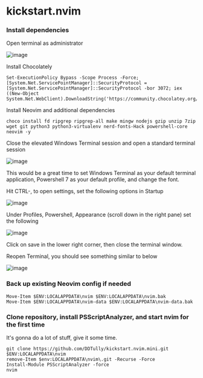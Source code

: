 # kickstart.nvim

### Install dependencies

Open terminal as administrator

![image](https://github.com/DDTully/kickstart.nvim/assets/165563299/47417247-d33b-4866-9ae1-82ba64449184)

Install Chocolately

```
Set-ExecutionPolicy Bypass -Scope Process -Force; [System.Net.ServicePointManager]::SecurityProtocol = [System.Net.ServicePointManager]::SecurityProtocol -bor 3072; iex ((New-Object System.Net.WebClient).DownloadString('https://community.chocolatey.org/install.ps1'))

```

Install Neovim and additional dependencies

```
choco install fd ripgrep ripgrep-all make mingw nodejs gzip unzip 7zip wget git python3 python3-virtualenv nerd-fonts-Hack powershell-core neovim -y

```

Close the elevated Windows Terminal session and open a standard terminal session

![image](https://github.com/DDTully/kickstart.nvim/assets/165563299/410b2726-7269-4532-a59c-ab60db9a61ff)

This would be a great time to set Windows Terminal as your default terminal application, Powershell 7 as your default profile, and change the font.

Hit CTRL-, to open settings, set the following options in Startup

![image](https://github.com/DDTully/kickstart.nvim/assets/165563299/fb83c457-484a-4e8f-beb4-602b5be8f3a8)

Under Profiles, Powershell, Appearance (scroll down in the right pane) set the following

![image](https://github.com/DDTully/kickstart.nvim/assets/165563299/1e9ac30d-5b80-4174-a270-e8f47d1d779b)

Click on save in the lower right corner, then close the terminal window.

Reopen Terminal, you should see something similar to below

![image](https://github.com/DDTully/kickstart.nvim/assets/165563299/5043c91f-9cb0-481d-ba0f-b6dd9fcc5950)

### Back up existing Neovim config if needed

```
Move-Item $ENV:LOCALAPPDATA\nvim $ENV:LOCALAPPDATA\nvim.bak
Move-Item $ENV:LOCALAPPDATA\nvim-data $ENV:LOCALAPPDATA\nvim-data.bak

```

### Clone repository, install PSScriptAnalyzer, and start nvim for the first time

It's gonna do a lot of stuff, give it some time.

```
git clone https://github.com/DDTully/kickstart.nvim.mini.git $ENV:LOCALAPPDATA\nvim
remove-Item $env:LOCALAPPDATA\nvim\.git -Recurse -Force
Install-Module PSScriptAnalyzer -force
nvim

```

